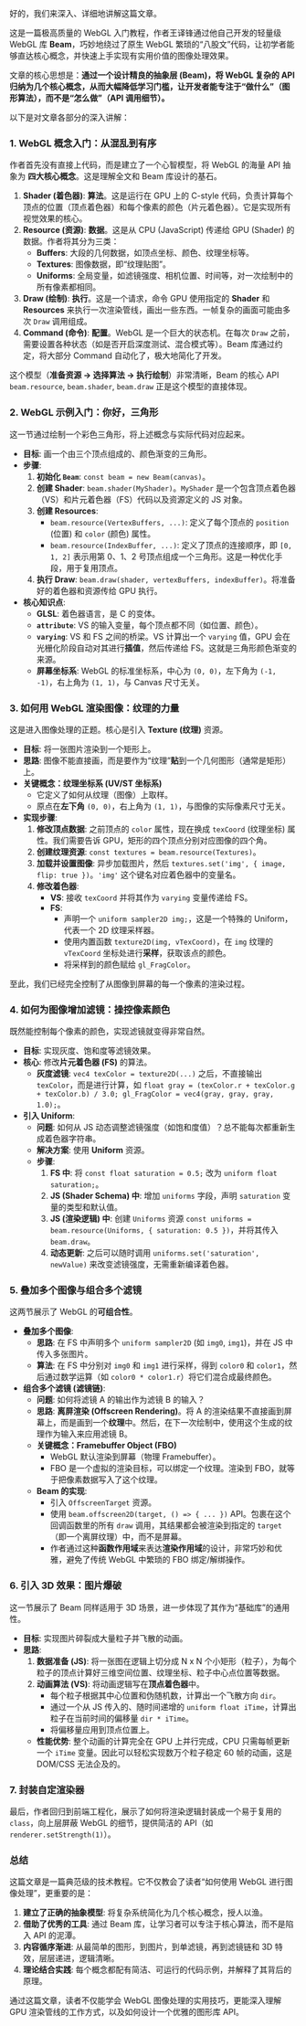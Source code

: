 好的，我们来深入、详细地讲解这篇文章。

这是一篇极高质量的 WebGL 入门教程，作者王译锋通过他自己开发的轻量级 WebGL 库 **Beam**，巧妙地绕过了原生 WebGL 繁琐的“八股文”代码，让初学者能够直达核心概念，并快速上手实现有实用价值的图像处理效果。

文章的核心思想是：**通过一个设计精良的抽象层 (Beam)，将 WebGL 复杂的 API 归纳为几个核心概念，从而大幅降低学习门槛，让开发者能专注于“做什么”（图形算法），而不是“怎么做”（API 调用细节）。**

以下是对文章各部分的深入讲解：

### 1. WebGL 概念入门：从混乱到有序

作者首先没有直接上代码，而是建立了一个心智模型，将 WebGL 的海量 API 抽象为 **四大核心概念**。这是理解全文和 Beam 库设计的基石。

1.  **Shader (着色器)**: **算法**。这是运行在 GPU 上的 C-style 代码，负责计算每个顶点的位置（顶点着色器）和每个像素的颜色（片元着色器）。它是实现所有视觉效果的核心。
2.  **Resource (资源)**: **数据**。这是从 CPU (JavaScript) 传递给 GPU (Shader) 的数据。作者将其分为三类：
    - **Buffers**: 大段的几何数据，如顶点坐标、颜色、纹理坐标等。
    - **Textures**: 图像数据，即“纹理贴图”。
    - **Uniforms**: 全局变量，如滤镜强度、相机位置、时间等，对一次绘制中的所有像素都相同。
3.  **Draw (绘制)**: **执行**。这是一个请求，命令 GPU 使用指定的 **Shader** 和 **Resources** 来执行一次渲染管线，画出一些东西。一帧复杂的画面可能由多次 `Draw` 调用组成。
4.  **Command (命令)**: **配置**。WebGL 是一个巨大的状态机。在每次 `Draw` 之前，需要设置各种状态（如是否开启深度测试、混合模式等）。Beam 库通过约定，将大部分 Command 自动化了，极大地简化了开发。

这个模型（**准备资源 -> 选择算法 -> 执行绘制**）非常清晰，Beam 的核心 API `beam.resource`, `beam.shader`, `beam.draw` 正是这个模型的直接体现。

### 2. WebGL 示例入门：你好，三角形

这一节通过绘制一个彩色三角形，将上述概念与实际代码对应起来。

- **目标**: 画一个由三个顶点组成的、颜色渐变的三角形。
- **步骤**:
  1.  **初始化 `Beam`**: `const beam = new Beam(canvas)`。
  2.  **创建 Shader**: `beam.shader(MyShader)`。`MyShader` 是一个包含顶点着色器（VS）和片元着色器（FS）代码以及资源定义的 JS 对象。
  3.  **创建 Resources**:
      - `beam.resource(VertexBuffers, ...)`: 定义了每个顶点的 `position` (位置) 和 `color` (颜色) 属性。
      - `beam.resource(IndexBuffer, ...)`: 定义了顶点的连接顺序，即 `[0, 1, 2]` 表示用第 0、1、2 号顶点组成一个三角形。这是一种优化手段，用于复用顶点。
  4.  **执行 Draw**: `beam.draw(shader, vertexBuffers, indexBuffer)`。将准备好的着色器和资源传给 GPU 执行。
- **核心知识点**:
  - **GLSL**: 着色器语言，是 C 的变体。
  - **`attribute`**: VS 的输入变量，每个顶点都不同（如位置、颜色）。
  - **`varying`**: VS 和 FS 之间的桥梁。VS 计算出一个 `varying` 值，GPU 会在光栅化阶段自动对其进行**插值**，然后传递给 FS。这就是三角形颜色渐变的来源。
  - **屏幕坐标系**: WebGL 的标准坐标系，中心为 `(0, 0)`，左下角为 `(-1, -1)`，右上角为 `(1, 1)`，与 Canvas 尺寸无关。

### 3. 如何用 WebGL 渲染图像：纹理的力量

这是进入图像处理的正题。核心是引入 **Texture (纹理)** 资源。

- **目标**: 将一张图片渲染到一个矩形上。
- **思路**: 图像不能直接画，而是要作为“纹理”**贴**到一个几何图形（通常是矩形）上。
- **关键概念：纹理坐标系 (UV/ST 坐标系)**
  - 它定义了如何从纹理（图像）上取样。
  - 原点在**左下角** `(0, 0)`，右上角为 `(1, 1)`，与图像的实际像素尺寸无关。
- **实现步骤**:
  1.  **修改顶点数据**: 之前顶点的 `color` 属性，现在换成 `texCoord` (纹理坐标) 属性。我们需要告诉 GPU，矩形的四个顶点分别对应图像的四个角。
  2.  **创建纹理资源**: `const textures = beam.resource(Textures)`。
  3.  **加载并设置图像**: 异步加载图片，然后 `textures.set('img', { image, flip: true })`。`'img'` 这个键名对应着色器中的变量名。
  4.  **修改着色器**:
      - **VS**: 接收 `texCoord` 并将其作为 `varying` 变量传递给 FS。
      - **FS**:
        - 声明一个 `uniform sampler2D img;`，这是一个特殊的 Uniform，代表一个 2D 纹理采样器。
        - 使用内置函数 `texture2D(img, vTexCoord)`，在 `img` 纹理的 `vTexCoord` 坐标处进行**采样**，获取该点的颜色。
        - 将采样到的颜色赋给 `gl_FragColor`。

至此，我们已经完全控制了从图像到屏幕的每一个像素的渲染过程。

### 4. 如何为图像增加滤镜：操控像素颜色

既然能控制每个像素的颜色，实现滤镜就变得非常自然。

- **目标**: 实现灰度、饱和度等滤镜效果。
- **核心**: 修改**片元着色器 (FS)** 的算法。
  - **灰度滤镜**: `vec4 texColor = texture2D(...)` 之后，不直接输出 `texColor`，而是进行计算，如 `float gray = (texColor.r + texColor.g + texColor.b) / 3.0; gl_FragColor = vec4(gray, gray, gray, 1.0);`。
- **引入 Uniform**:
  - **问题**: 如何从 JS 动态调整滤镜强度（如饱和度值）？总不能每次都重新生成着色器字符串。
  - **解决方案**: 使用 **Uniform** 资源。
  - **步骤**:
    1.  **FS 中**: 将 `const float saturation = 0.5;` 改为 `uniform float saturation;`。
    2.  **JS (Shader Schema) 中**: 增加 `uniforms` 字段，声明 `saturation` 变量的类型和默认值。
    3.  **JS (渲染逻辑) 中**: 创建 `Uniforms` 资源 `const uniforms = beam.resource(Uniforms, { saturation: 0.5 })`，并将其传入 `beam.draw`。
    4.  **动态更新**: 之后可以随时调用 `uniforms.set('saturation', newValue)` 来改变滤镜强度，无需重新编译着色器。

### 5. 叠加多个图像与组合多个滤镜

这两节展示了 WebGL 的**可组合性**。

- **叠加多个图像**:
  - **思路**: 在 FS 中声明多个 `uniform sampler2D` (如 `img0`, `img1`)，并在 JS 中传入多张图片。
  - **算法**: 在 FS 中分别对 `img0` 和 `img1` 进行采样，得到 `color0` 和 `color1`，然后通过数学运算（如 `color0 * color1.r`）将它们混合成最终颜色。
- **组合多个滤镜 (滤镜链)**:
  - **问题**: 如何将滤镜 A 的输出作为滤镜 B 的输入？
  - **思路**: **离屏渲染 (Offscreen Rendering)**。将 A 的渲染结果不直接画到屏幕上，而是画到一个**纹理**中。然后，在下一次绘制中，使用这个生成的纹理作为输入来应用滤镜 B。
  - **关键概念：Framebuffer Object (FBO)**
    - WebGL 默认渲染到屏幕（物理 Framebuffer）。
    - FBO 是一个虚拟的渲染目标，可以绑定一个纹理。渲染到 FBO，就等于把像素数据写入了这个纹理。
  - **Beam 的实现**:
    - 引入 `OffscreenTarget` 资源。
    - 使用 `beam.offscreen2D(target, () => { ... })` API。包裹在这个回调函数里的所有 `draw` 调用，其结果都会被渲染到指定的 `target`（即一个离屏纹理）中，而不是屏幕。
    - 作者通过这种**函数作用域**来表达**渲染作用域**的设计，非常巧妙和优雅，避免了传统 WebGL 中繁琐的 FBO 绑定/解绑操作。

### 6. 引入 3D 效果：图片爆破

这一节展示了 Beam 同样适用于 3D 场景，进一步体现了其作为“基础库”的通用性。

- **目标**: 实现图片碎裂成大量粒子并飞散的动画。
- **思路**:
  1.  **数据准备 (JS)**: 将一张图在逻辑上切分成 N x N 个小矩形（粒子），为每个粒子的顶点计算好三维空间位置、纹理坐标、粒子中心点位置等数据。
  2.  **动画算法 (VS)**: 将动画逻辑写在**顶点着色器**中。
      - 每个粒子根据其中心位置和伪随机数，计算出一个飞散方向 `dir`。
      - 通过一个从 JS 传入的、随时间递增的 `uniform float iTime`，计算出粒子在当前时间的偏移量 `dir * iTime`。
      - 将偏移量应用到顶点位置上。
  - **性能优势**: 整个动画的计算完全在 GPU 上并行完成，CPU 只需每帧更新一个 `iTime` 变量。因此可以轻松实现数万个粒子稳定 60 帧的动画，这是 DOM/CSS 无法企及的。

### 7. 封装自定渲染器

最后，作者回归到前端工程化，展示了如何将渲染逻辑封装成一个易于复用的 `class`，向上层屏蔽 WebGL 的细节，提供简洁的 API（如 `renderer.setStrength(1)`）。

### 总结

这篇文章是一篇典范级的技术教程。它不仅教会了读者“如何使用 WebGL 进行图像处理”，更重要的是：

1.  **建立了正确的抽象模型**: 将复杂系统简化为几个核心概念，授人以渔。
2.  **借助了优秀的工具**: 通过 Beam 库，让学习者可以专注于核心算法，而不是陷入 API 的泥潭。
3.  **内容循序渐进**: 从最简单的图形，到图片，到单滤镜，再到滤镜链和 3D 特效，层层递进，逻辑清晰。
4.  **理论结合实践**: 每个概念都配有简洁、可运行的代码示例，并解释了其背后的原理。

通过这篇文章，读者不仅能学会 WebGL 图像处理的实用技巧，更能深入理解 GPU 渲染管线的工作方式，以及如何设计一个优雅的图形库 API。
